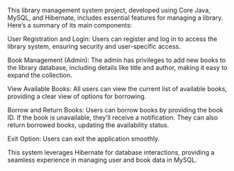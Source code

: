 This library management system project, developed using Core Java, MySQL, and Hibernate, includes essential features for managing a library. Here’s a summary of its main components:

User Registration and Login: Users can register and log in to access the library system, ensuring security and user-specific access.

Book Management (Admin): The admin has privileges to add new books to the library database, including details like title and author, making it easy to expand the collection.

View Available Books: All users can view the current list of available books, providing a clear view of options for borrowing.

Borrow and Return Books: Users can borrow books by providing the book ID. If the book is unavailable, they’ll receive a notification. They can also return borrowed books, updating the availability status.

Exit Option: Users can exit the application smoothly.

This system leverages Hibernate for database interactions, providing a seamless experience in managing user and book data in MySQL.






